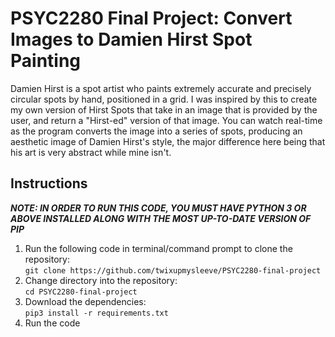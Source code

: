 # PSYC2280 Final Project: Convert Images to Damien Hirst Spot Painting

Damien Hirst is a spot artist who paints extremely accurate and precisely circular spots by hand, positioned in a grid. I was inspired by this to create my own version of Hirst Spots that take in an image that is provided by the user, and return a "Hirst-ed" version of that image. You can watch real-time as the program converts the image into a series of spots, producing an aesthetic image of Damien Hirst's style, the major difference here being that his art is very abstract while mine isn't.

## Instructions
**_NOTE: IN ORDER TO RUN THIS CODE, YOU MUST HAVE PYTHON 3 OR ABOVE INSTALLED ALONG WITH THE MOST UP-TO-DATE VERSION OF PIP_**
1. Run the following code in terminal/command prompt to clone the repository:<br>
  `git clone https://github.com/twixupmysleeve/PSYC2280-final-project`
2. Change directory into the repository:<br>
  `cd PSYC2280-final-project`
3. Download the dependencies:<br>
  `pip3 install -r requirements.txt`
4. Run the code

